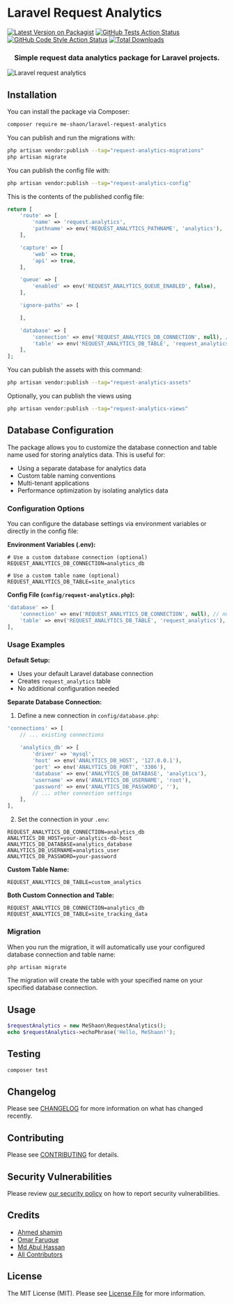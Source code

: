 # Laravel Request Analytics

[![Latest Version on Packagist](https://img.shields.io/packagist/v/me-shaon/laravel-request-analytics.svg?style=flat-square)](https://packagist.org/packages/me-shaon/laravel-request-analytics)
[![GitHub Tests Action Status](https://img.shields.io/github/actions/workflow/status/me-shaon/laravel-request-analytics/run-tests.yml?branch=main&label=tests&style=flat-square)](https://github.com/me-shaon/laravel-request-analytics/actions?query=workflow%3Arun-tests+branch%3Amain)
[![GitHub Code Style Action Status](https://img.shields.io/github/actions/workflow/status/me-shaon/laravel-request-analytics/fix-php-code-style-issues.yml?branch=main&label=code%20style&style=flat-square)](https://github.com/me-shaon/laravel-request-analytics/actions?query=workflow%3A"Fix+PHP+code+style+issues"+branch%3Amain)
[![Total Downloads](https://img.shields.io/packagist/dt/me-shaon/laravel-request-analytics.svg?style=flat-square)](https://packagist.org/packages/me-shaon/laravel-request-analytics)

<h3 align="center">Simple request data analytics package for Laravel projects.</h3>

![Laravel request analytics](https://github.com/me-shaon/laravel-request-analytics/blob/main/preview.png?raw=true)


## Installation

You can install the package via Composer:

```bash
composer require me-shaon/laravel-request-analytics
```

You can publish and run the migrations with:

```bash
php artisan vendor:publish --tag="request-analytics-migrations"
php artisan migrate
```

You can publish the config file with:

```bash
php artisan vendor:publish --tag="request-analytics-config"
```

This is the contents of the published config file:

```php
return [
    'route' => [
        'name' => 'request.analytics',
        'pathname' => env('REQUEST_ANALYTICS_PATHNAME', 'analytics'),
    ],

    'capture' => [
        'web' => true,
        'api' => true,
    ],

    'queue' => [
        'enabled' => env('REQUEST_ANALYTICS_QUEUE_ENABLED', false),
    ],

    'ignore-paths' => [

    ],

    'database' => [
        'connection' => env('REQUEST_ANALYTICS_DB_CONNECTION', null), // null uses default Laravel connection
        'table' => env('REQUEST_ANALYTICS_DB_TABLE', 'request_analytics'),
    ],
];
```
You can publish the assets with this command:
```bash
php artisan vendor:publish --tag="request-analytics-assets"
```

Optionally, you can publish the views using

```bash
php artisan vendor:publish --tag="request-analytics-views"
```

## Database Configuration

The package allows you to customize the database connection and table name used for storing analytics data. This is useful for:

- Using a separate database for analytics data
- Custom table naming conventions
- Multi-tenant applications
- Performance optimization by isolating analytics data

### Configuration Options

You can configure the database settings via environment variables or directly in the config file:

**Environment Variables (.env):**
```env
# Use a custom database connection (optional)
REQUEST_ANALYTICS_DB_CONNECTION=analytics_db

# Use a custom table name (optional)
REQUEST_ANALYTICS_DB_TABLE=site_analytics
```

**Config File (`config/request-analytics.php`):**
```php
'database' => [
    'connection' => env('REQUEST_ANALYTICS_DB_CONNECTION', null), // null uses default Laravel connection
    'table' => env('REQUEST_ANALYTICS_DB_TABLE', 'request_analytics'),
],
```

### Usage Examples

**Default Setup:**
- Uses your default Laravel database connection
- Creates `request_analytics` table
- No additional configuration needed

**Separate Database Connection:**
1. Define a new connection in `config/database.php`:
```php
'connections' => [
    // ... existing connections
    
    'analytics_db' => [
        'driver' => 'mysql',
        'host' => env('ANALYTICS_DB_HOST', '127.0.0.1'),
        'port' => env('ANALYTICS_DB_PORT', '3306'),
        'database' => env('ANALYTICS_DB_DATABASE', 'analytics'),
        'username' => env('ANALYTICS_DB_USERNAME', 'root'),
        'password' => env('ANALYTICS_DB_PASSWORD', ''),
        // ... other connection settings
    ],
],
```

2. Set the connection in your `.env`:
```env
REQUEST_ANALYTICS_DB_CONNECTION=analytics_db
ANALYTICS_DB_HOST=your-analytics-db-host
ANALYTICS_DB_DATABASE=analytics_database
ANALYTICS_DB_USERNAME=analytics_user
ANALYTICS_DB_PASSWORD=your-password
```

**Custom Table Name:**
```env
REQUEST_ANALYTICS_DB_TABLE=custom_analytics
```

**Both Custom Connection and Table:**
```env
REQUEST_ANALYTICS_DB_CONNECTION=analytics_db
REQUEST_ANALYTICS_DB_TABLE=site_tracking_data
```

### Migration

When you run the migration, it will automatically use your configured database connection and table name:

```bash
php artisan migrate
```

The migration will create the table with your specified name on your specified database connection.

## Usage

```php
$requestAnalytics = new MeShaon\RequestAnalytics();
echo $requestAnalytics->echoPhrase('Hello, MeShaon!');
```

## Testing

```bash
composer test
```

## Changelog

Please see [CHANGELOG](CHANGELOG.md) for more information on what has changed recently.

## Contributing

Please see [CONTRIBUTING](CONTRIBUTING.md) for details.

## Security Vulnerabilities

Please review [our security policy](../../security/policy) on how to report security vulnerabilities.

## Credits

- [Ahmed shamim](https://github.com/me-shaon)
- [Omar Faruque](https://github.com/OmarFaruk-0x01)
- [Md Abul Hassan](https://github.com/imabulhasan99)
- [All Contributors](../../contributors)

## License

The MIT License (MIT). Please see [License File](LICENSE.md) for more information.
